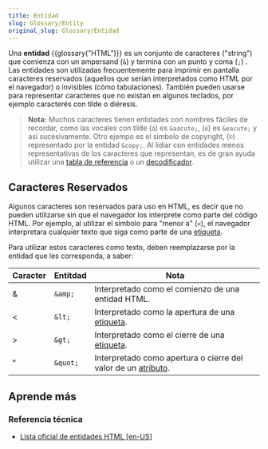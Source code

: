 ```yaml
---
title: Entidad
slug: Glossary/Entity
original_slug: Glossary/Entidad
---
```


Una **entidad** {{glossary("HTML")}} es un conjunto de caracteres ("string") que comienza con un ampersand (`&`) y termina con un punto y coma (`;`) . Las entidades son utilizadas frecuentemente para imprimir en pantalla caracteres reservados (aquellos que serían interpretados como HTML por el navegador) o invisibles (cómo tabulaciones). También pueden usarse para representar caracteres que no existan en algunos teclados, por ejemplo caracterés con tilde o diéresis.

> **Nota:** Muchos caracteres tienen entidades con nombres fáciles de recordar, como las vocales con tilde (`á`) es `&aacute;`, (`é`) es `&eacute;` y así sucesivamente. Otro ejempo es el simbolo de copyright, (`©`) representado por la entidad `&copy;`. Al lidiar con entidades menos representativas de los caracteres que representan, es de gran ayuda utilizar una [tabla de referencia](https://html.spec.whatwg.org/multipage/named-characters.html#named-character-references) o un [decodificador](https://mothereff.in/html-entities).

## Caracteres Reservados

Algunos caracteres son reservados para uso en HTML, es decir que no pueden utilizarse sin que el navegador los interprete como parte del código HTML. Por ejemplo, al utilizar el simbolo para "menor a" (`<`), el navegador interpretara cualquier texto que siga como parte de una [etiqueta](/es/docs/Glossary/Tag).

Para utilizar estos caracteres como texto, deben reemplazarse por la entidad que les corresponda, a saber:

| Caracter | Entitdad | Nota                                                                                        |
| -------- | -------- | ------------------------------------------------------------------------------------------- |
| &        | `&amp;`  | Interpretado como el comienzo de una entidad HTML.                                          |
| <        | `&lt;`   | Interpretado como la apertura de una [etiqueta](/es/docs/Glossary/Tag).                     |
| >        | `&gt;`   | Interpretado como el cierre de una [etiqueta](/es/docs/Glossary/Tag).                       |
| "        | `&quot;` | Interpretado como apertura o cierre del valor de un [atributo](/es/docs/Glossary/Atributo). |

## Aprende más

### Referencia técnica

- [Lista oficial de entidades HTML \[en-US\]](https://html.spec.whatwg.org/multipage/named-characters.html#named-character-references)
